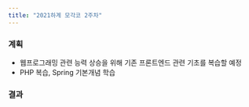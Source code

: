 ```yaml
---
title: "2021하계 모각코 2주차"
---
```


### 계획
  - 웹프로그래밍 관련 능력 상승을 위해 기존 프론트엔드 관련 기초를 복습할 예정
  - PHP 복습, Spring 기본개념 학습
### 결과
 